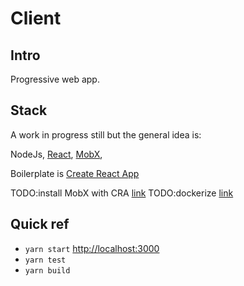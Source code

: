 # Client

## Intro
Progressive web app.

## Stack
A work in progress still but the general idea is:

NodeJs, [React](https://github.com/facebook/react), [MobX](https://mobx.js.org/getting-started.html), 

Boilerplate is [Create React App](https://github.com/facebook/create-react-app)

TODO:install MobX with CRA [link](https://swizec.com/blog/mobx-with-create-react-app/swizec/7158)
TODO:dockerize [link](https://mherman.org/blog/dockerizing-a-react-app/)

## Quick ref

* `yarn start` [http://localhost:3000](http://localhost:3000)
* `yarn test`
* `yarn build`
